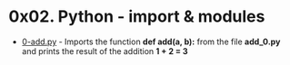 # 0x02. Python - import & modules

- [0-add.py]() - Imports the function **def add(a, b):** from the file **add_0.py** and prints the result of the addition **1 + 2 = 3**
